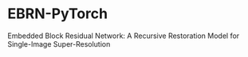 # EBRN-PyTorch
Embedded Block Residual Network: A Recursive Restoration Model for Single-Image Super-Resolution
